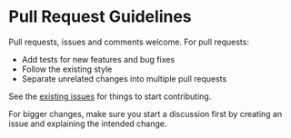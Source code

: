 # Pull Request Guidelines

Pull requests, issues and comments welcome. For pull requests:

* Add tests for new features and bug fixes
* Follow the existing style
* Separate unrelated changes into multiple pull requests

See the [existing issues](https://github.com/HatsuneMiku3939/slashes/issues)
for things to start contributing.

For bigger changes, make sure you start a discussion first by creating
an issue and explaining the intended change.
